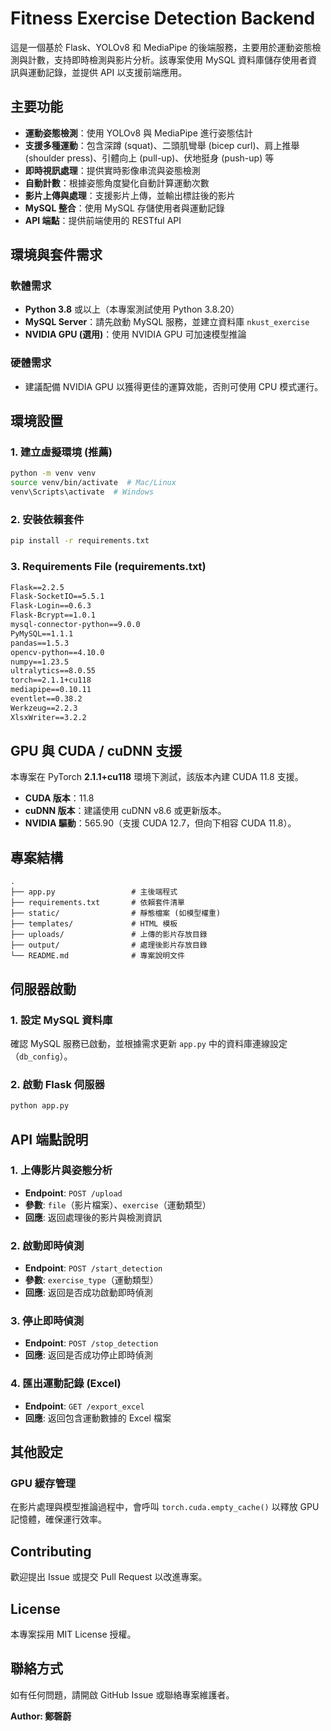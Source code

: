 # Fitness Exercise Detection Backend

這是一個基於 Flask、YOLOv8 和 MediaPipe 的後端服務，主要用於運動姿態檢測與計數，支持即時檢測與影片分析。該專案使用 MySQL 資料庫儲存使用者資訊與運動記錄，並提供 API 以支援前端應用。

## 主要功能
- **運動姿態檢測**：使用 YOLOv8 與 MediaPipe 進行姿態估計
- **支援多種運動**：包含深蹲 (squat)、二頭肌彎舉 (bicep curl)、肩上推舉 (shoulder press)、引體向上 (pull-up)、伏地挺身 (push-up) 等
- **即時視訊處理**：提供實時影像串流與姿態檢測
- **自動計數**：根據姿態角度變化自動計算運動次數
- **影片上傳與處理**：支援影片上傳，並輸出標註後的影片
- **MySQL 整合**：使用 MySQL 存儲使用者與運動記錄
- **API 端點**：提供前端使用的 RESTful API

## 環境與套件需求

### 軟體需求
- **Python 3.8** 或以上（本專案測試使用 Python 3.8.20）
- **MySQL Server**：請先啟動 MySQL 服務，並建立資料庫 `nkust_exercise`
- **NVIDIA GPU (選用)**：使用 NVIDIA GPU 可加速模型推論

### 硬體需求
- 建議配備 NVIDIA GPU 以獲得更佳的運算效能，否則可使用 CPU 模式運行。

## 環境設置

### 1. 建立虛擬環境 (推薦)
```sh
python -m venv venv
source venv/bin/activate  # Mac/Linux
venv\Scripts\activate  # Windows
```

### 2. 安裝依賴套件
```sh
pip install -r requirements.txt
```

### 3. Requirements File (requirements.txt)
```txt
Flask==2.2.5
Flask-SocketIO==5.5.1
Flask-Login==0.6.3
Flask-Bcrypt==1.0.1
mysql-connector-python==9.0.0
PyMySQL==1.1.1
pandas==1.5.3
opencv-python==4.10.0
numpy==1.23.5
ultralytics==8.0.55
torch==2.1.1+cu118
mediapipe==0.10.11
eventlet==0.38.2
Werkzeug==2.2.3
XlsxWriter==3.2.2
```

## GPU 與 CUDA / cuDNN 支援

本專案在 PyTorch **2.1.1+cu118** 環境下測試，該版本內建 CUDA 11.8 支援。

- **CUDA 版本**：11.8
- **cuDNN 版本**：建議使用 cuDNN v8.6 或更新版本。
- **NVIDIA 驅動**：565.90（支援 CUDA 12.7，但向下相容 CUDA 11.8）。

## 專案結構
```
.
├── app.py                 # 主後端程式
├── requirements.txt       # 依賴套件清單
├── static/                # 靜態檔案 (如模型權重)
├── templates/             # HTML 模板
├── uploads/               # 上傳的影片存放目錄
├── output/                # 處理後影片存放目錄
└── README.md              # 專案說明文件
```

## 伺服器啟動

### 1. 設定 MySQL 資料庫
確認 MySQL 服務已啟動，並根據需求更新 `app.py` 中的資料庫連線設定（`db_config`）。

### 2. 啟動 Flask 伺服器
```sh
python app.py
```

## API 端點說明

### 1. 上傳影片與姿態分析
- **Endpoint**: `POST /upload`
- **參數**: `file`（影片檔案）、`exercise`（運動類型）
- **回應**: 返回處理後的影片與檢測資訊

### 2. 啟動即時偵測
- **Endpoint**: `POST /start_detection`
- **參數**: `exercise_type`（運動類型）
- **回應**: 返回是否成功啟動即時偵測

### 3. 停止即時偵測
- **Endpoint**: `POST /stop_detection`
- **回應**: 返回是否成功停止即時偵測

### 4. 匯出運動記錄 (Excel)
- **Endpoint**: `GET /export_excel`
- **回應**: 返回包含運動數據的 Excel 檔案

## 其他設定

### GPU 緩存管理
在影片處理與模型推論過程中，會呼叫 `torch.cuda.empty_cache()` 以釋放 GPU 記憶體，確保運行效率。

## Contributing
歡迎提出 Issue 或提交 Pull Request 以改進專案。

## License
本專案採用 MIT License 授權。

## 聯絡方式
如有任何問題，請開啟 GitHub Issue 或聯絡專案維護者。

**Author: 鄭磬蔚**

